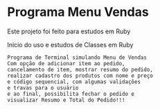 # Programa Menu Vendas

Este projeto foi feito para estudos em Ruby

Inicio do uso e estudos de Classes em Ruby

```
Programa de Terminal simulando Menu de Vendas
Com opção de adicionar item ao pedido,
cancelamento de item, mostrar resumo do pedido,
realizar cadastro dos produtos com nome e preço
e código sequencial, com algumas validações
e travas para o usuário
e ao final, possibilita fechar o pedido e
visualizar Resumo e Total do Pedido!!!
```
